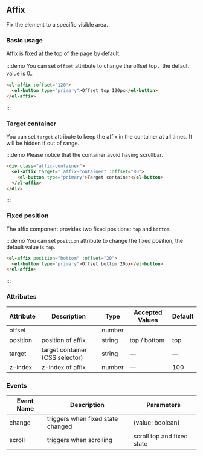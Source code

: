 ## Affix

Fix the element to a specific visible area.

### Basic usage

Affix is fixed at the top of the page by default.

:::demo You can set `offset` attribute to change the offset top，the default value is 0。
```html
<el-affix :offset="120">
  <el-button type="primary">Offset top 120px</el-button>
</el-affix>
```
:::

### Target container

You can set `target` attribute to keep the affix in the container at all times. It will be hidden if out of range.

:::demo Please notice that the container avoid having scrollbar.
```html
<div class="affix-container">
  <el-affix target=".affix-container" :offset="80">
    <el-button type="primary">Target container</el-button>
  </el-affix>
</div>
```
:::

### Fixed position

The affix component provides two fixed positions: `top` and `bottom`.

:::demo You can set `position` attribute to change the fixed position, the default value is `top`.
```html
<el-affix position="bottom" :offset="20">
  <el-button type="primary">Offset bottom 20px</el-button>
</el-affix>
```
:::

### Attributes
| Attribute  | Description    | Type      | Accepted Values       | Default  |
|---------- |-------------- |---------- |--------------------------------  |-------- |
| offset |  | number |||
| position | position of affix | string | top / bottom | top |
| target | target container (CSS selector) | string | — | — |
| z-index | z-index of affix | number | — | 100 |

### Events
| Event Name | Description | Parameters |
|---------- |-------- |---------- |
| change | 	triggers when fixed state changed | (value: boolean) |
| scroll | 	triggers when scrolling | scroll top and fixed state |
